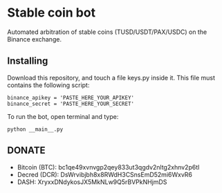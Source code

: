 # Stable coin bot
Automated arbitration of stable coins (TUSD/USDT/PAX/USDC) on the Binance exchange.

## Installing
Download this repository, and touch a file keys.py inside it. This file must contains the following script:
```
binance_apikey = 'PASTE_HERE_YOUR_APIKEY'
binance_secret = 'PASTE_HERE_YOUR_SECRET'
```

To run the bot, open terminal and type:
```
python __main__.py
```

## DONATE
* Bitcoin (BTC): bc1qe49xvnvgp2qey833ut3qgdv2nltg2xhnv2p6tl
* Decred (DCR): DsWrvibjbh8x8RWdH3CSnsEmD52mi6WxvR6
* DASH: XryxxDNdykosJX5MkNLw9Q5rBVPkNHjmDS
